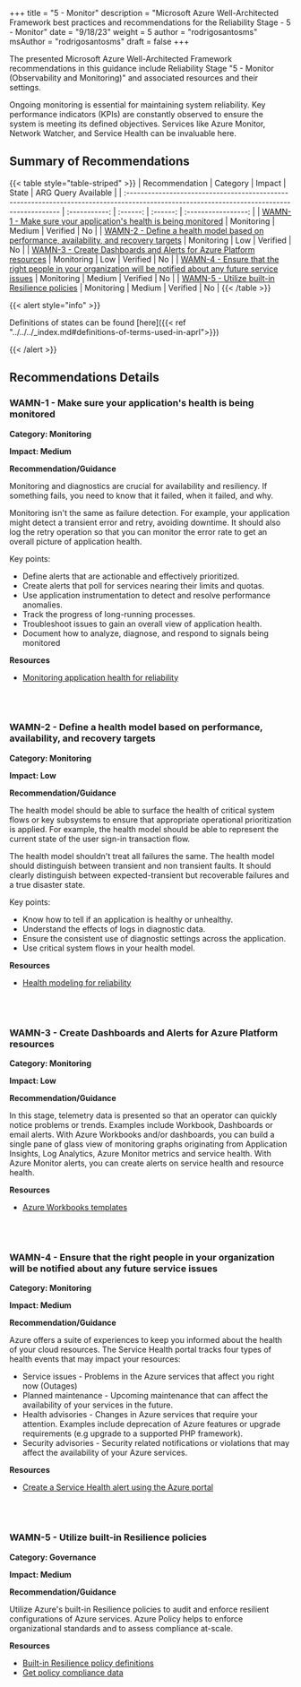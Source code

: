 +++
title = "5 - Monitor"
description = "Microsoft Azure Well-Architected Framework best practices and recommendations for the Reliability Stage - 5 - Monitor"
date = "9/18/23"
weight = 5
author = "rodrigosantosms"
msAuthor = "rodrigosantosms"
draft = false
+++

The presented Microsoft Azure Well-Architected Framework recommendations in this guidance include Reliability Stage "5 - Monitor (Observability and Monitoring)" and associated resources and their settings.

Ongoing monitoring is essential for maintaining system reliability. Key performance indicators (KPIs) are constantly observed to ensure the system is meeting its defined objectives. Services like Azure Monitor, Network Watcher, and Service Health can be invaluable here.

## Summary of Recommendations

{{< table style="table-striped" >}}
| Recommendation                                                                                                                             |  Category     |  Impact    |  State    | ARG Query Available |
| :----------------------------------------------------------------------------------------------------------------------------------------- | :-----------: | :------:   | :------:  | :-----------------: |
| [WAMN-1 - Make sure your application's health is being monitored](#wamn-1---make-sure-your-applications-health-is-being-monitored)         | Monitoring    | Medium     | Verified  |         No          |
| [WAMN-2 - Define a health model based on performance, availability, and recovery targets](#wamn-2---define-a-health-model-based-on-performance-availability-and-recovery-targets) | Monitoring    | Low        | Verified  |         No          |
| [WAMN-3 - Create Dashboards and Alerts for Azure Platform resources](#wamn-3---create-dashboards-and-alerts-for-azure-platform-resources) | Monitoring    | Low        | Verified  |         No          |
| [WAMN-4 - Ensure that the right people in your organization will be notified about any future service issues](#wamn-4---ensure-that-the-right-people-in-your-organization-will-be-notified-about-any-future-service-issues) | Monitoring    | Medium     | Verified  |         No          |
| [WAMN-5 - Utilize built-in Resilience policies](#wamn-5---utilize-built-in-resilience-policies) | Monitoring | Medium | Verified | No |
{{< /table >}}

{{< alert style="info" >}}

Definitions of states can be found [here]({{< ref "../../../_index.md#definitions-of-terms-used-in-aprl">}})

{{< /alert >}}

## Recommendations Details

### WAMN-1 - Make sure your application's health is being monitored

**Category: Monitoring**

**Impact: Medium**

**Recommendation/Guidance**

Monitoring and diagnostics are crucial for availability and resiliency. If something fails, you need to know that it failed, when it failed, and why.

Monitoring isn't the same as failure detection. For example, your application might detect a transient error and retry, avoiding downtime. It should also log the retry operation so that you can monitor the error rate to get an overall picture of application health.

Key points:

- Define alerts that are actionable and effectively prioritized.
- Create alerts that poll for services nearing their limits and quotas.
- Use application instrumentation to detect and resolve performance anomalies.
- Track the progress of long-running processes.
- Troubleshoot issues to gain an overall view of application health.
- Document how to analyze, diagnose, and respond to signals being monitored

**Resources**

- [Monitoring application health for reliability](https://learn.microsoft.com/azure/well-architected/resiliency/monitoring)

<br><br>

### WAMN-2 - Define a health model based on performance, availability, and recovery targets

**Category: Monitoring**

**Impact: Low**

**Recommendation/Guidance**

The health model should be able to surface the health of critical system flows or key subsystems to ensure that appropriate operational prioritization is applied. For example, the health model should be able to represent the current state of the user sign-in transaction flow.

The health model shouldn't treat all failures the same. The health model should distinguish between transient and non transient faults. It should clearly distinguish between expected-transient but recoverable failures and a true disaster state.

Key points:

- Know how to tell if an application is healthy or unhealthy.
- Understand the effects of logs in diagnostic data.
- Ensure the consistent use of diagnostic settings across the application.
- Use critical system flows in your health model.

**Resources**

- [Health modeling for reliability](https://learn.microsoft.com/azure/well-architected/resiliency/monitor-model)

<br><br>

### WAMN-3 - Create Dashboards and Alerts for Azure Platform resources

**Category: Monitoring**

**Impact: Low**

**Recommendation/Guidance**

In this stage, telemetry data is presented so that an operator can quickly notice problems or trends.
Examples include Workbook, Dashboards or email alerts. With Azure Workbooks and/or dashboards, you can build a single pane of glass view of monitoring graphs originating from Application Insights, Log Analytics, Azure Monitor metrics and service health. With Azure Monitor alerts, you can create alerts on service health and resource health.

**Resources**

- [Azure Workbooks templates](https://learn.microsoft.com/azure/azure-monitor/visualize/workbooks-templates)

<br><br>

### WAMN-4 - Ensure that the right people in your organization will be notified about any future service issues

**Category: Monitoring**

**Impact: Medium**

**Recommendation/Guidance**

Azure offers a suite of experiences to keep you informed about the health of your cloud resources. The Service Health portal tracks four types of health events that may impact your resources:

- Service issues - Problems in the Azure services that affect you right now (Outages)
- Planned maintenance - Upcoming maintenance that can affect the availability of your services in the future.
- Health advisories - Changes in Azure services that require your attention. Examples include deprecation of Azure features or upgrade requirements (e.g upgrade to a supported PHP framework).
- Security advisories - Security related notifications or violations that may affect the availability of your Azure services.

**Resources**

- [Create a Service Health alert using the Azure portal](https://learn.microsoft.com/azure/service-health/alerts-activity-log-service-notifications-portal#create-a-service-health-alert-using-the-azure-portal)

<br><br>

### WAMN-5 - Utilize built-in Resilience policies

**Category: Governance**

**Impact: Medium**

**Recommendation/Guidance**

Utilize Azure's built-in Resilience policies to audit and enforce resilient configurations of Azure services. Azure Policy helps to enforce organizational standards and to assess compliance at-scale.

**Resources**

- [Built-in Resilience policy definitions](https://github.com/Azure/azure-policy/tree/master/built-in-policies/policyDefinitions/Resilience)
- [Get policy compliance data](https://learn.microsoft.com/azure/governance/policy/how-to/get-compliance-data)

<br><br>

